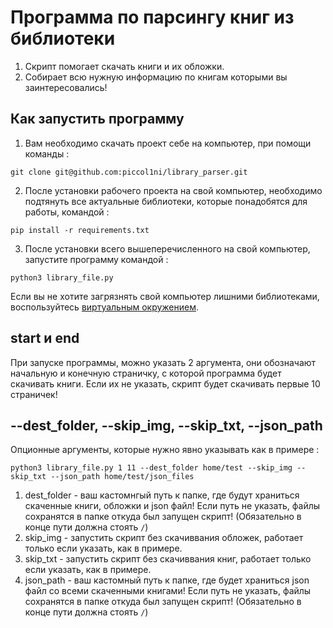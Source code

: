 # Программа по парсингу книг из библиотеки
1. Скрипт помогает скачать книги и их обложки.
2. Собирает всю нужную информацию по книгам которыми вы заинтересовались!

## Как запустить программу
1. Вам необходимо скачать проект себе на компьютер, при помощи команды :
```
git clone git@github.com:piccol1ni/library_parser.git
```
2. После установки рабочего проекта на свой компьютер, необходимо подтянуть все актуальные библиотеки, которые понадобятся для работы, командой :
```
pip install -r requirements.txt
```
3. После установки всего вышеперечисленного на свой компьютер, запустите программу командой :
```
python3 library_file.py
```
Если вы не хотите загрязнять свой компьютер лишними библиотеками, воспользуйтесь [виртуальным окружением](https://habr.com/ru/post/157287/).

## start и end

При запуске программы, можно указать 2 аргумента, они обозначают начальную и конечную страничку, с которой программа будет скачивать книги. Если их не указать, скрипт будет скачивать первые 10 страничек!

## --dest_folder, --skip_img, --skip_txt, --json_path
Опционные аргументы, которые нужно явно указывать как в примере :
```
python3 library_file.py 1 11 --dest_folder home/test --skip_img --skip_txt --json_path home/test/json_files
```
1. dest_folder - ваш кастомнгый путь к папке, где будут храниться скаченные книги, обложки и json файл! Если путь не указать, файлы сохранятся в папке откуда был запущен скрипт! (Обязательно в конце пути должна стоять `/`)
2. skip_img - запустить скрипт без скачиввания обложек, работает только если указать, как в примере.
3. skip_txt - запустить скрипт без скачиввания книг, работает только если указать, как в примере.
4. json_path - ваш кастомный путь к папке, где будет храниться json файл со всеми скаченными книгами! Если путь не указать, файлы сохранятся в папке откуда был запущен скрипт! (Обязательно в конце пути должна стоять `/`)

